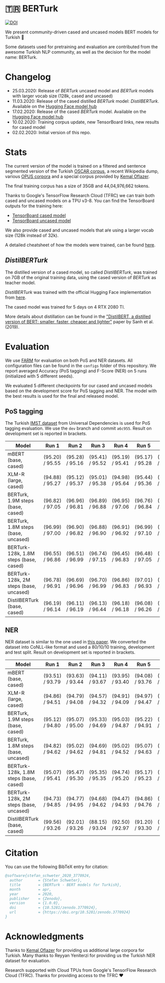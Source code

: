 # 🇹🇷 BERTurk

[![DOI](https://zenodo.org/badge/237817454.svg)](https://zenodo.org/badge/latestdoi/237817454)

We present community-driven cased and uncased models BERT models for Turkish 🎉

Some datasets used for pretraining and evaluation are contributed from the
awesome Turkish NLP community, as well as the decision for the model name: BERTurk.

# Changelog

* 25.03.2020: Release of *BERTurk* uncased model and *BERTurk* models with larger vocab size (128k, cased and uncased)
* 11.03.2020: Release of the cased distilled *BERTurk* model: *DistilBERTurk*.
              Available on the [Hugging Face model hub](https://huggingface.co/dbmdz/distilbert-base-turkish-cased)
* 17.02.2020: Release of the cased *BERTurk* model.
              Available on the [Hugging Face model hub](https://huggingface.co/dbmdz/bert-base-turkish-cased)
* 10.02.2020: Training corpus update, new TensorBoard links, new results for cased model
* 02.02.2020: Initial version of this repo.

# Stats

The current version of the model is trained on a filtered and sentence
segmented version of the Turkish [OSCAR corpus](https://traces1.inria.fr/oscar/),
a recent Wikipedia dump, various [OPUS corpora](http://opus.nlpl.eu/) and a
special corpus provided by [Kemal Oflazer](http://www.andrew.cmu.edu/user/ko/).

The final training corpus has a size of 35GB and 44,04,976,662 tokens.

Thanks to Google's TensorFlow Research Cloud (TFRC) we can train both cased and
uncased models on a TPU v3-8. You can find the TensorBoard outputs for
the training here:

* [TensorBoard cased model](https://tensorboard.dev/experiment/ZgFk8LclQOKdW0pYWviLMg/)
* [TensorBoard uncased model](https://tensorboard.dev/experiment/5LlD11cWRwexyqKSEPPXGA/)

We also provide cased and uncased models that aŕe using a larger vocab size (128k instead of 32k).

A detailed cheatsheet of how the models were trained, can be found [here](CHEATSHEET.md).

## *DistilBERTurk*

The distilled version of a cased model, so called *DistilBERTurk*, was trained
on 7GB of the original training data, using the cased version of *BERTurk*
as teacher model.

*DistilBERTurk* was trained with the official Hugging Face implementation from
[here](https://github.com/huggingface/transformers/tree/master/examples/distillation).

The cased model was trained for 5 days on 4 RTX 2080 TI.

More details about distillation can be found in the
["DistilBERT, a distilled version of BERT: smaller, faster, cheaper and lighter"](https://arxiv.org/abs/1910.01108)
paper by Sanh et al. (2019).

# Evaluation

We use [FARM](https://github.com/deepset-ai/FARM) for evaluation on both PoS and NER datasets.
All configuration files can be found in the `configs` folder of this repository. We report
averaged Accuracy (PoS tagging) and F-Score (NER) on 5 runs (initialized with 5 different seeds).

We evaluated 5 different checkpoints for our cased and uncased models based on the development
score for PoS tagging and NER. The model with the best results is used for the final and released
model.

## PoS tagging

The Turkish [IMST dataset](https://github.com/UniversalDependencies/UD_Turkish-IMST) 
from Universal Dependencies is used for PoS tagging evaluation. We use the `dev` branch and
commit `a6c955`. Result on development set is reported in brackets.


| Model                                    | Run 1           | Run 2           | Run 3           | Run 4           | Run 5           | Avg.
| ---------------------------------------- | --------------- | --------------- | --------------- | --------------- | --------------- | -------------------
| mBERT (base, cased)                      | (95.20) / 95.55 | (95.28) / 95.16 | (95.41) / 95.52 | (95.19) / 95.41 | (95.17) / 95.28 | (95.25) / 95.38
| XLM-R (large, cased)                     | (94.88) / 95.27 | (95.12) / 95.37 | (95.01) / 95.38 | (94.98) / 95.64 | (95.44) / 95.36 | (95.09) / 95.40
| BERTurk, 1.9M steps (base, cased)        | (96.82) / 97.05 | (96.96) / 96.81 | (96.89) / 96.88 | (96.95) / 97.06 | (96.76) / 96.84 | (96.88) / 96.93
| BERTurk, 1.8M steps (base, uncased)      | (96.99) / 97.00 | (96.90) / 96.82 | (96.88) / 96.90 | (96.91) / 96.92 | (96.99) / 97.10 | (96.93) / 96.95
| BERTurk-128k, 1.8M steps (base, cased)   | (96.55) / 96.86 | (96.51) / 96.99 | (96.74) / 97.15 | (96.45) / 96.83 | (96.48) / 97.05 | (96.55) / **96.98**
| BERTurk-128k, 2M steps (base, uncased)   | (96.78) / 96.91 | (96.69) / 96.96 | (96.70) / 96.99 | (96.86) / 96.83 | (97.01) / 96.93 | (96.81) / 96.92
| DistilBERTurk (base, cased)              | (96.19) / 96.14 | (96.11) / 96.19 | (96.13) / 96.44 | (96.18) / 96.18 | (96.08) / 96.26 | (96.14) / 96.24

## NER

NER dataset is similar to the one used in [this paper](https://www.aclweb.org/anthology/P11-3019/).
We converted the dataset into CoNLL-like format and used a 80/10/10 training, development and test split.
 Result on development set is reported in brackets.

| Model                                    | Run 1           | Run 2           | Run 3           | Run 4           | Run 5           | Avg.
| ---------------------------------------- | --------------- | --------------- | --------------- | --------------- | --------------- | -------------------
| mBERT (base, cased)                      | (93.51) / 93.79 | (93.63) / 93.44 | (94.11) / 93.67 | (93.95) / 93.40 | (94.08) / 93.76 | (93.86) / 93.61
| XLM-R (large, cased)                     | (94.86) / 94.51 | (94.79) / 94.08 | (94.57) / 94.32 | (94.91) / 94.09 | (94.97) / 94.47 | (94.82) / 94.29
| BERTurk, 1.9M steps (base, cased)        | (95.12) / 94.80 | (95.07) / 95.00 | (95.33) / 94.69 | (95.03) / 94.87 | (95.22) / 94.91 | (95.15) / 94.85
| BERTurk, 1.8M steps (base, uncased)      | (94.82) / 94.62 | (95.02) / 94.62 | (94.69) / 94.81 | (95.02) / 94.52 | (95.07) / 94.63 | (94.92) / 94.64
| BERTurk-128k, 1.8M steps (base, cased)   | (95.07) / 95.41 | (95.47) / 95.30 | (95.35) / 95.35 | (94.74) / 95.20 | (95.17) / 95.23 | (95.16) / **95.30**
| BERTurk-128k, 2M steps (base, uncased)   | (94.73) / 94.85 | (94.77) / 94.95 | (94.68) / 94.62 | (94.47) / 94.93 | (94.86) / 94.76 | (94.70) / 94.83
| DistilBERTurk (base, cased)              | (99.56) / 93.26 | (92.01) / 93.26 | (88.15) / 93.04 | (92.50) / 92.97 | (91.20) / 93.30 | (92.68) / 93.17

# Citation

You can use the following BibTeX entry for citation:

```bibtex
@software{stefan_schweter_2020_3770924,
  author       = {Stefan Schweter},
  title        = {BERTurk - BERT models for Turkish},
  month        = apr,
  year         = 2020,
  publisher    = {Zenodo},
  version      = {1.0.0},
  doi          = {10.5281/zenodo.3770924},
  url          = {https://doi.org/10.5281/zenodo.3770924}
}
```

# Acknowledgments

Thanks to [Kemal Oflazer](http://www.andrew.cmu.edu/user/ko/) for providing us
additional large corpora for Turkish. Many thanks to Reyyan Yeniterzi for providing
us the Turkish NER dataset for evaluation.

Research supported with Cloud TPUs from Google's TensorFlow Research Cloud (TFRC).
Thanks for providing access to the TFRC ❤️
